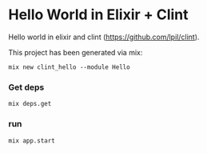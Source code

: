 Hello World in Elixir + Clint
=====

Hello world in elixir and clint (https://github.com/lpil/clint).



This project has been generated via mix:

    mix new clint_hello --module Hello


### Get deps

    mix deps.get


### run

    mix app.start
